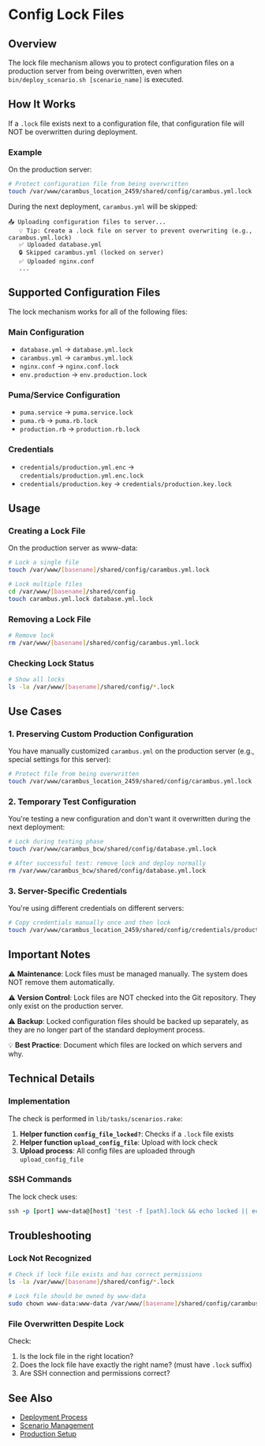 # Config Lock Files

## Overview

The lock file mechanism allows you to protect configuration files on a production server from being overwritten, even when `bin/deploy_scenario.sh [scenario_name]` is executed.

## How It Works

If a `.lock` file exists next to a configuration file, that configuration file will NOT be overwritten during deployment.

### Example

On the production server:
```bash
# Protect configuration file from being overwritten
touch /var/www/carambus_location_2459/shared/config/carambus.yml.lock
```

During the next deployment, `carambus.yml` will be skipped:
```
📤 Uploading configuration files to server...
   💡 Tip: Create a .lock file on server to prevent overwriting (e.g., carambus.yml.lock)
   ✅ Uploaded database.yml
   🔒 Skipped carambus.yml (locked on server)
   ✅ Uploaded nginx.conf
   ...
```

## Supported Configuration Files

The lock mechanism works for all of the following files:

### Main Configuration
- `database.yml` → `database.yml.lock`
- `carambus.yml` → `carambus.yml.lock`
- `nginx.conf` → `nginx.conf.lock`
- `env.production` → `env.production.lock`

### Puma/Service Configuration
- `puma.service` → `puma.service.lock`
- `puma.rb` → `puma.rb.lock`
- `production.rb` → `production.rb.lock`

### Credentials
- `credentials/production.yml.enc` → `credentials/production.yml.enc.lock`
- `credentials/production.key` → `credentials/production.key.lock`

## Usage

### Creating a Lock File

On the production server as www-data:
```bash
# Lock a single file
touch /var/www/[basename]/shared/config/carambus.yml.lock

# Lock multiple files
cd /var/www/[basename]/shared/config
touch carambus.yml.lock database.yml.lock
```

### Removing a Lock File

```bash
# Remove lock
rm /var/www/[basename]/shared/config/carambus.yml.lock
```

### Checking Lock Status

```bash
# Show all locks
ls -la /var/www/[basename]/shared/config/*.lock
```

## Use Cases

### 1. Preserving Custom Production Configuration
You have manually customized `carambus.yml` on the production server (e.g., special settings for this server):
```bash
# Protect file from being overwritten
touch /var/www/carambus_location_2459/shared/config/carambus.yml.lock
```

### 2. Temporary Test Configuration
You're testing a new configuration and don't want it overwritten during the next deployment:
```bash
# Lock during testing phase
touch /var/www/carambus_bcw/shared/config/database.yml.lock

# After successful test: remove lock and deploy normally
rm /var/www/carambus_bcw/shared/config/database.yml.lock
```

### 3. Server-Specific Credentials
You're using different credentials on different servers:
```bash
# Copy credentials manually once and then lock
touch /var/www/carambus_location_2459/shared/config/credentials/production.key.lock
```

## Important Notes

⚠️ **Maintenance**: Lock files must be managed manually. The system does NOT remove them automatically.

⚠️ **Version Control**: Lock files are NOT checked into the Git repository. They only exist on the production server.

⚠️ **Backup**: Locked configuration files should be backed up separately, as they are no longer part of the standard deployment process.

💡 **Best Practice**: Document which files are locked on which servers and why.

## Technical Details

### Implementation

The check is performed in `lib/tasks/scenarios.rake`:

1. **Helper function `config_file_locked?`**: Checks if a `.lock` file exists
2. **Helper function `upload_config_file`**: Upload with lock check
3. **Upload process**: All config files are uploaded through `upload_config_file`

### SSH Commands

The lock check uses:
```ruby
ssh -p [port] www-data@[host] 'test -f [path].lock && echo locked || echo unlocked'
```

## Troubleshooting

### Lock Not Recognized

```bash
# Check if lock file exists and has correct permissions
ls -la /var/www/[basename]/shared/config/*.lock

# Lock file should be owned by www-data
sudo chown www-data:www-data /var/www/[basename]/shared/config/carambus.yml.lock
```

### File Overwritten Despite Lock

Check:
1. Is the lock file in the right location?
2. Does the lock file have exactly the right name? (must have `.lock` suffix)
3. Are SSH connection and permissions correct?

## See Also

- [Deployment Process](DEPLOYMENT.md)
- [Scenario Management](SCENARIOS.md)
- [Production Setup](PRODUCTION_SETUP.md)

